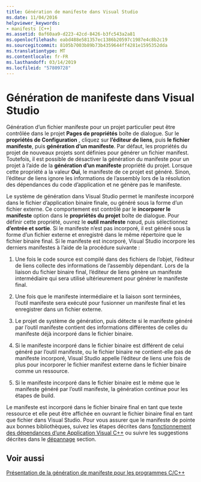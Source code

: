 ```yaml
---
title: Génération de manifeste dans Visual Studio
ms.date: 11/04/2016
helpviewer_keywords:
- manifests [C++]
ms.assetid: 0af60aa9-d223-42cd-8426-b3fc543a2a81
ms.openlocfilehash: eabd488e581357ec1386b20597c1987e4c8b2c19
ms.sourcegitcommit: 8105b7003b89b73b4359644ff4281e1595352dda
ms.translationtype: MT
ms.contentlocale: fr-FR
ms.lasthandoff: 03/14/2019
ms.locfileid: "57809728"
---
```

# <a name="manifest-generation-in-visual-studio"></a>Génération de manifeste dans Visual Studio

Génération d’un fichier manifeste pour un projet particulier peut être contrôlée dans le projet **Pages de propriétés** boîte de dialogue. Sur le **propriétés de Configuration** , cliquez sur **l’éditeur de liens**, puis **le fichier manifeste**, puis **génération d’un manifeste**. Par défaut, les propriétés du projet de nouveaux projets sont définies pour générer un fichier manifest. Toutefois, il est possible de désactiver la génération du manifeste pour un projet à l’aide de la **génération d’un manifeste** propriété du projet. Lorsque cette propriété a la valeur **Oui**, le manifeste de ce projet est généré. Sinon, l’éditeur de liens ignore les informations de l’assembly lors de la résolution des dépendances du code d’application et ne génère pas le manifeste.

Le système de génération dans Visual Studio permet le manifeste incorporé dans le fichier d’application binaire finale, ou généré sous la forme d’un fichier externe. Ce comportement est contrôlé par le **incorporer le manifeste** option dans le **propriétés du projet** boîte de dialogue. Pour définir cette propriété, ouvrez le **outil manifeste** nœud, puis sélectionnez **d’entrée et sortie**. Si le manifeste n’est pas incorporé, il est généré sous la forme d’un fichier externe et enregistré dans le même répertoire que le fichier binaire final. Si le manifeste est incorporé, Visual Studio incorpore les derniers manifestes à l’aide de la procédure suivante :

1. Une fois le code source est compilé dans des fichiers de l’objet, l’éditeur de liens collecte des informations de l’assembly dépendant. Lors de la liaison du fichier binaire final, l’éditeur de liens génère un manifeste intermédiaire qui sera utilisé ultérieurement pour générer le manifeste final.

1. Une fois que le manifeste intermédiaire et la liaison sont terminées, l’outil manifeste sera exécuté pour fusionner un manifeste final et les enregistrer dans un fichier externe.

1. Le projet de système de génération, puis détecte si le manifeste généré par l’outil manifeste contient des informations différentes de celles du manifeste déjà incorporé dans le fichier binaire.

1. Si le manifeste incorporé dans le fichier binaire est différent de celui généré par l’outil manifeste, ou le fichier binaire ne contient-elle pas de manifeste incorporé, Visual Studio appelle l’éditeur de liens une fois de plus pour incorporer le fichier manifest externe dans le fichier binaire comme un ressource.

1. Si le manifeste incorporé dans le fichier binaire est le même que le manifeste généré par l’outil manifeste, la génération continue pour les étapes de build.

Le manifeste est incorporé dans le fichier binaire final en tant que texte ressource et elle peut être affichée en ouvrant le fichier binaire final en tant que fichier dans Visual Studio. Pour vous assurer que le manifeste de pointe aux bonnes bibliothèques, suivez les étapes décrites dans [fonctionnement des dépendances d’une Application Visual C++](../ide/understanding-the-dependencies-of-a-visual-cpp-application.md) ou suivre les suggestions décrites dans le [dépannage](troubleshooting-c-cpp-isolated-applications-and-side-by-side-assemblies.md) section.

## <a name="see-also"></a>Voir aussi

[Présentation de la génération de manifeste pour les programmes C/C++](understanding-manifest-generation-for-c-cpp-programs.md)
